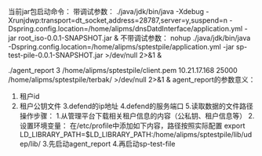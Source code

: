 当前jar包启动命令：
带调试参数：
./java/jdk/bin/java  -Xdebug -Xrunjdwp:transport=dt_socket,address=28787,server=y,suspend=n -Dspring.config.location=/home/alipms/dnsDatdInterface/application.yml -jar root_iso-0.0.1-SNAPSHOT.jar &
不带调试参数：
nohup ./java/jdk/bin/java  -Dspring.config.location=/home/alipms/sptestpile/application.yml -jar sp-test-pile-0.0.1-SNAPSHOT.jar >/dev/null 2>&1 &

./agent_report 3 /home/alipms/sptestpile/client.pem 10.21.17.168 25000 /home/alipms/sptestpile/terbak/ >/dev/null 2>&1 &
agent_report的参数意义：
 1. 租户id
 2. 租户公钥文件
 3.defend的ip地址
 4.defend的服务端口
 5.读取数据的文件路径
 操作步骤：
 1.从管理平台下载相关租户信息的内容（公私钥、租户信息等）
 2.设置环境变量：
      在/etc/profile中添加如下内容，路径按照实际配置
      export LD_LIBRARY_PATH=$LD_LIBRARY_PATH:/home/alipms/sptestpile/lib/udep/lib/
 3.先启动agent_report
 4.再启动sp-test-file
 